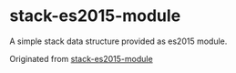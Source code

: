 # stack-es2015-module
A simple stack data structure provided as es2015 module.

Originated from [stack-es2015-module](https://github.com/onsetsu/stack-es2015-module)
